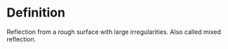 # Definition

Reflection from a rough surface with large irregularities. Also called
mixed reflection.
